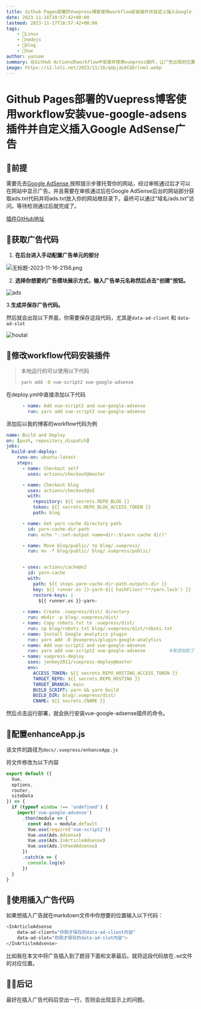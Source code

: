 ```yaml
---
title: Github Pages部署的Vuepress博客使用workflow安装插件并自定义插入Google AdSense广告
date: 2023-11-16T18:57:42+08:00
lastmod: 2023-11-17T18:57:42+08:00
tags: 
    - 🐘Linux
    - 🍓nodejs
    - 📕blog
    - 👾Vue
author: yuniee
summary: 在GitHub Actions的workflow中安装并使用vuepress插件，让广告出现的位置尽在掌握之中。
image: https://s2.loli.net/2023/11/16/qUpjaL6CGErlnmJ.webp
---
```


# Github Pages部署的Vuepress博客使用workflow安装vue-google-adsens插件并自定义插入Google AdSense广告
<InArticleAdsense
    data-ad-client="ca-pub-5818850638223663"
    data-ad-slot="1327307385">
</InArticleAdsense>

## 🐖前提

需要先去[Google AdSense ](https://www.google.com/adsense)按照提示步骤托管你的网站，经过审核通过后才可以在网站中显示广告。并且需要在审核通过后在Google AdSense后台的网站部分获取ads.txt代码并将ads.txt放入你的网站根目录下。最终可以通过“域名/ads.txt”访问。等待检测通过后就完成了。



[插件GitHub地址](https://github.com/YunYouJun/vuepress-plugin-google-adsense)

## 🫏获取广告代码

1. **在后台进入手动配置广告单元的部分**

![无标题-2023-11-16-2156.png](https://s2.loli.net/2023/11/16/GKJNfSgVm63nX8Z.png)



2. **选择你想要的广告模块展示方式，输入广告单元名称然后点击"创建"按钮。**

![ads](https://s2.loli.net/2023/11/16/2PUT41IXG6JlMNg.png)

3.**生成并保存广告代码。**

然后就会出现以下界面，你需要保存这段代码，尤其是`data-ad-client` 和 `data-ad-slot`

![houtai](https://s2.loli.net/2023/11/16/Hl6xW9RFNOgdzjG.png)

## 👻**修改workflow代码安装插件**

> 本地运行的可以使用以下代码
>
> ```bash
> yarn add -D vue-script2 vue-google-adsense
> ```

在deploy.yml中直接添加以下代码

```yaml
      - name: Add vue-script2 and vue-google-adsense
        run: yarn add vue-script2 vue-google-adsense
```

添加后以我的博客的workflow代码为例

```yaml
name: Build and Deploy
on: [push, repository_dispatch]
jobs:
  build-and-deploy:
    runs-on: ubuntu-latest
    steps:
      - name: Checkout self
        uses: actions/checkout@master

      - name: Checkout blog
        uses: actions/checkout@v2
        with:
          repository: ${{ secrets.REPO_BLOG }}
          token: ${{ secrets.REPO_BLOG_ACCESS_TOKEN }}
          path: blog

      - name: Get yarn cache directory path
        id: yarn-cache-dir-path
        run: echo "::set-output name=dir::$(yarn cache dir)"

      - name: Move blog/public/ to blog/.vuepress/
        run: mv -f blog/public/ blog/.vuepress/public/


      - uses: actions/cache@v2
        id: yarn-cache
        with:
          path: ${{ steps.yarn-cache-dir-path.outputs.dir }}
          key: ${{ runner.os }}-yarn-${{ hashFiles('**/yarn.lock') }}
          restore-keys: |
            ${{ runner.os }}-yarn-
     
      - name: Create .vuepress/dist/ directory
        run: mkdir -p blog/.vuepress/dist/
      - name: Copy robots.txt to .vuepress/dist/
        run: cp blog/robots.txt blog/.vuepress/dist/robots.txt
      - name: Install Google analytics plugin
        run: yarn add -D @vuepress/plugin-google-analytics
      - name: Add vue-script2 and vue-google-adsense
        run: yarn add vue-script2 vue-google-adsense         #我添加到了这里
      - name: vuepress-deploy
        uses: jenkey2011/vuepress-deploy@master
        env:
          ACCESS_TOKEN: ${{ secrets.REPO_HOSTING_ACCESS_TOKEN }}
          TARGET_REPO: ${{ secrets.REPO_HOSTING }}
          TARGET_BRANCH: main
          BUILD_SCRIPT: yarn && yarn build
          BUILD_DIR: blog/.vuepress/dist/
          CNAME: ${{ secrets.CNAME }}
```

然后点击运行部署，就会执行安装vue-google-adsense插件的命令。

## 🦥配置enhanceApp.js

该文件的路径为`docs/.vuepress/enhanceApp.js`

将文件修改为以下内容

```js
export default ({
  Vue,
  options,
  router,
  siteData
}) => {
  if (typeof window !== 'undefined') {
    import('vue-google-adsense')
      .then(module => {
        const Ads = module.default
        Vue.use(require('vue-script2'))
        Vue.use(Ads.Adsense)
        Vue.use(Ads.InArticleAdsense)
        Vue.use(Ads.InFeedAdsense)
      })
      .catch(e => {
        console.log(e)
      })
  }
}

```

## 🐊使用插入广告代码

如果想插入广告就在markdown文件中你想要的位置输入以下代码：

```bash
<InArticleAdsense
    data-ad-client="你刚才保存的data-ad-client内容"
    data-ad-slot="你刚才保存的data-ad-slot内容">
</InArticleAdsense>
```

比如我在本文中将广告插入到了题目下面和文章最后。就将这段代码放在`.md`文件的对应位置。

## 🐻‍❄️后记

最好在插入广告代码后空出一行，否则会出现显示上的问题。
<InArticleAdsense
    data-ad-client="ca-pub-5818850638223663"
    data-ad-slot="1327307385">
</InArticleAdsense>


<InArticleAdsense    data-ad-client="ca-pub-5818850638223663"    data-ad-slot="1327307385"> </InArticleAdsense>
